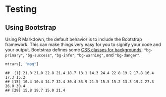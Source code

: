 Testing
=======

Using Bootstrap
---------------

Using R Markdown, the default behavior is to include the Bootstrap
framework. This can make things very easy for you to signify your code
and your output. Bootstrap defines some [CSS classes for
backgrounds](http://getbootstrap.com/css/#helper-classes-backgrounds):
`"bg-primary"`, `"bg-success"`, `"bg-info"`, `"bg-warning"`, and
`"bg-danger"`.

``` r
mtcars[, "mpg"]
```

``` bg-warning
##  [1] 21.0 21.0 22.8 21.4 18.7 18.1 14.3 24.4 22.8 19.2 17.8 16.4 17.3 15.2
## [15] 10.4 10.4 14.7 32.4 30.4 33.9 21.5 15.5 15.2 13.3 19.2 27.3 26.0 30.4
## [29] 15.8 19.7 15.0 21.4
```
